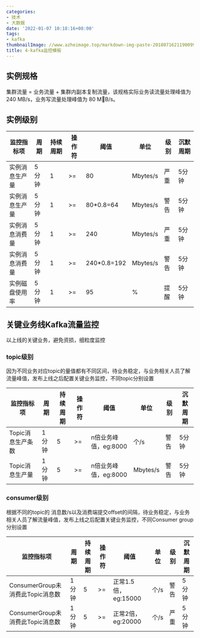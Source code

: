 ```yaml
---
categories:
- 技术
- 大数据
date: '2022-01-07 10:18:16+08:00'
tags:
- kafka
thumbnailImage: //www.azheimage.top/markdown-img-paste-20180716211900993.png
title: 4-kafka监控模板
---
```

## 实例规格

集群流量 = 业务流量 + 集群内副本复制流量，该规格实际业务读流量处理峰值为 240 MB/s，业务写流量处理峰值为 80 MB/s。
<!--more-->

## 实例级别

监控指标项|周期|持续周期|操作符|阈值|单位|级别|沉默周期
-|-|-|-|-|-|-|-
实例消息生产量|5分钟|1|>=|80|Mbytes/s|严重|5分钟
实例消息生产量|5分钟|1|>=|80*0.8=64|Mbytes/s|警告|5分钟
实例消息消费量|5分钟|1|>=|240|Mbytes/s|严重|5分钟
实例消息消费量|5分钟|1|>=|240*0.8=192|Mbytes/s|警告|5分钟
实例磁盘使用率|5分钟|1|>=|95|%|提醒|5分钟

## 关键业务线Kafka流量监控

以上线的关键业务，避免资损，细粒度监控

### topic级别
因为不同业务对应topic的量值都有不同区间，待业务稳定，与业务相关人员了解流量峰值，发布上线之后配置关键业务监控，不同topic分别设置

监控指标项|周期|持续周期|操作符|阈值|单位|级别|沉默周期
-|-|-|-|-|-|-|-
Topic消息生产条数|1分钟|5|>=|n倍业务峰值，eg:8000|个/s|警告|5分钟
Topic消息生产量|1分钟|5|>=|n倍业务峰值，eg:8000|Mbytes/s|警告|5分钟

### consumer级别
根据不同的topic的 消息数/s以及消费端提交offset的间隔，待业务稳定，与业务相关人员了解流量峰值，发布上线之后配置关键业务监控，不同Consumer group分别设置

监控指标项|周期|持续周期|操作符|阈值|单位|级别|沉默周期
-|-|-|-|-|-|-|-
ConsumerGroup未消费此Topic消息数|1分钟|5|>=|正常1.5倍，eg:15000|个/s|警告|5分钟
ConsumerGroup未消费此Topic消息数|1分钟|5|>=|正常2倍，eg:20000|个/s|严重|5分钟


